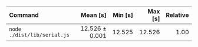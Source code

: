 | Command                     |       Mean [s] | Min [s] | Max [s] | Relative |
| :-------------------------- | -------------: | ------: | ------: | -------: |
| `node ./dist/lib/serial.js` | 12.526 ± 0.001 |  12.525 |  12.526 |     1.00 |
